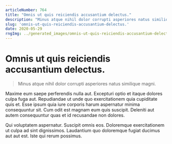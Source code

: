 ```yaml
---
articleNumber: 764
title: "Omnis ut quis reiciendis accusantium delectus."
description: "Minus atque nihil dolor corrupti asperiores natus similique magni."
slug: 'omnis-ut-quis-reiciendis-accusantium-delectus.'
date: 2020-05-29
rngImg: ../generated_images/omnis-ut-quis-reiciendis-accusantium-delectus..jpg
---
```


# Omnis ut quis reiciendis accusantium delectus.

> Minus atque nihil dolor corrupti asperiores natus similique magni.

Maxime eum saepe perferendis nulla aut. Excepturi optio et itaque dolores culpa fuga aut. Repudiandae ut unde quo exercitationem quia cupiditate quis et. Esse ipsum quia iure corporis harum aspernatur minima consequuntur sit. Cum odit est magnam eum quis suscipit. Deleniti aut autem consequuntur quas et id recusandae non dolores.
 Qui voluptatem aspernatur. Suscipit omnis eos. Doloremque exercitationem ut culpa ad sint dignissimos. Laudantium quo doloremque fugiat ducimus aut aut est. Iste qui rerum possimus.
